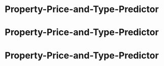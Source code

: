 # Property-Price-and-Type-Predictor
# Property-Price-and-Type-Predictor
# Property-Price-and-Type-Predictor
